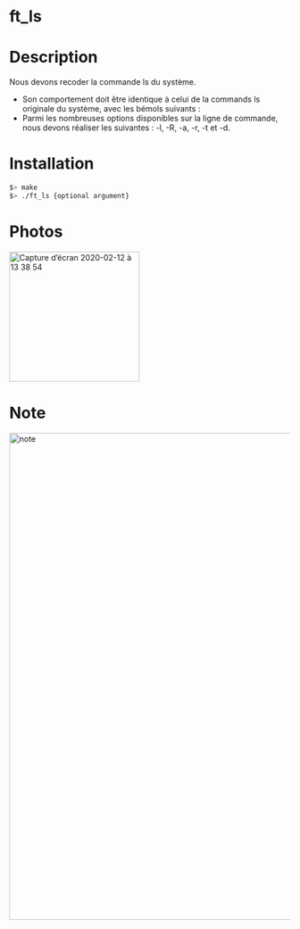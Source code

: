# ft_ls

# Description

Nous devons recoder la commande ls du système.
* Son comportement doit être identique à celui de la commands ls originale du
système, avec les bémols suivants :
* Parmi les nombreuses options disponibles sur la ligne de commande, nous devons réaliser les suivantes : -l, -R, -a, -r, -t et -d.

# Installation

```bash
$> make
$> ./ft_ls {optional argument}
```

# Photos

<img width="233" alt="Capture d’écran 2020-02-12 à 13 38 54" src="https://user-images.githubusercontent.com/24608242/74335712-15d97b00-4d9d-11ea-9f48-8ab6e7ca93bb.png">

# Note

<img width="873" alt="note" src="https://user-images.githubusercontent.com/24608242/73954997-ef31c500-4902-11ea-9139-6c5b128a04d1.png">
